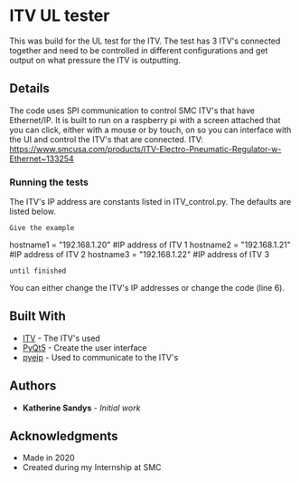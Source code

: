 # ITV UL tester

This was build for the UL test for the ITV. The test has 3 ITV's connected together and need to be controlled in different configurations and get output on what pressure the ITV is outputting.

## Details

The code uses SPI communication to control SMC ITV's that have Ethernet/IP. It is built to run on a raspberry pi with a screen attached that you can click, either with a mouse or by touch, on so you can interface with the UI and control the ITV's that are connected.
 ITV: https://www.smcusa.com/products/ITV-Electro-Pneumatic-Regulator-w-Ethernet~133254

### Running the tests

The ITV's IP address are constants listed in ITV_control.py. The defaults are listed below.
```
Give the example
```
hostname1 = "192.168.1.20"  #IP address of ITV 1
hostname2 = "192.168.1.21"  #IP address of ITV 2
hostname3 = "192.168.1.22"  #IP address of ITV 3
```
until finished
```

You can either change the ITV's IP addresses or change the code (line 6).

## Built With

* [ITV](https://www.smcusa.com/products/ITV-Electro-Pneumatic-Regulator-w-Ethernet~133254) - The ITV's used
* [PyQt5](https://pypi.org/project/PyQt5/) - Create the user interface
* [pyeip]() - Used to communicate to the ITV's


## Authors

* **Katherine Sandys** - *Initial work*


## Acknowledgments

* Made in 2020
* Created during my Internship at SMC
